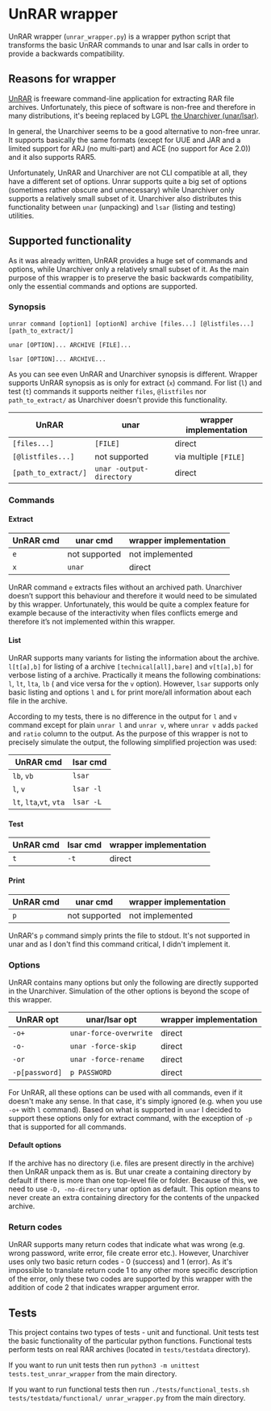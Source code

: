 # UnRAR wrapper

UnRAR wrapper (`unrar_wrapper.py`) is a wrapper python script that transforms the basic UnRAR commands to unar and lsar calls in order to provide a backwards compatibility.

## Reasons for wrapper
[UnRAR](https://www.rarlab.com) is freeware command-line application for extracting RAR file archives. Unfortunately, this piece of software is non-free and therefore in many distributions, it's beeing replaced by LGPL [the Unarchiver (unar/lsar)](https://theunarchiver.com/command-line).

In general, the Unarchiver seems to be a good alternative to non-free unrar. It supports basically the same formats (except for UUE and JAR and a limited support for ARJ (no multi-part) and ACE (no support for Ace 2.0)) and it also supports RAR5. 

Unfortunately, UnRAR and Unarchiver are not CLI compatible at all, they have a different set of options. Unrar supports quite a big set of options (sometimes rather obscure and unnecessary) while Unarchiver only supports a relatively small subset of it. Unarchiver also distributes this functionality between `unar` (unpacking) and `lsar` (listing and testing) utilities.


## Supported functionality
As it was already written, UnRAR provides a huge set of commands and options, while Unarchiver only a relatively small subset of it. As the main purpose of this wrapper is to preserve the basic backwards compatibility, only the essential commands and options are supported.

### Synopsis
`unrar command [option1] [optionN] archive [files...] [@listfiles...] [path_to_extract/]`

`unar [OPTION]... ARCHIVE [FILE]...`

`lsar [OPTION]... ARCHIVE...`

As you can see even UnRAR and Unarchiver synopsis is different. Wrapper supports UnRAR synopsis as is only for extract (`x`) command. For list (`l`) and test (`t`) commands it supports neither `files`, `@listfiles` nor `path_to_extract/` as Unarchiver doesn't provide this functionality.

| UnRAR | unar | wrapper implementation |
|--|--|--|
| `[files...]` | `[FILE]`  | direct  | 
| `[@listfiles...]` | not supported  | via multiple `[FILE]` | 
| `[path_to_extract/]` | `unar -output-directory`  | direct  | 


### Commands
#### Extract
| UnRAR cmd | unar cmd | wrapper implementation |
|--|--|--|
| `e` | not supported | not implemented |
| `x` | `unar`  | direct  | 

UnRAR command `e` extracts files without an archived path. Unarchiver doesn’t support this behaviour and therefore it would need to be simulated by this wrapper. Unfortunately, this would be quite a complex feature for example because of the interactivity when files conflicts emerge and therefore it’s not implemented within this wrapper.

#### List 
UnRAR supports many variants for listing the information about the archive. `l[t[a],b]` for listing of a archive  `[technical[all],bare]` and `v[t[a],b]` for verbose listing of a archive. Practically it means the following combinations: `l`, `lt`, `lta`, `lb` ( and vice versa for the `v` option). However, `lsar` supports only basic listing and options `l` and `L` for print more/all information about each file in the archive.

According to my tests, there is no difference in the output for `l` and `v` command except for plain `unrar l` and `unrar v`, where `unrar v` adds `packed` and `ratio` column to the output. As the purpose of this wrapper is not to precisely simulate the output, the following simplified projection was used:

| UnRAR cmd| lsar cmd | 
|--|--|
| `lb`, `vb`  | `lsar` |
| `l`, `v` | `lsar -l` |
| `lt`, `lta`,`vt`, `vta` | `lsar -L` |

#### Test
| UnRAR cmd | lsar cmd | wrapper implementation
|--|--|--|
| `t` | `-t` |direct

#### Print
| UnRAR cmd | unar cmd | wrapper implementation
|--|--|--|
| `p` | not supported | not implemented
UnRAR's `p` command simply prints the file to stdout. It's not supported in unar and as I don't find this command critical, I didn't implement it.

### Options
UnRAR contains many options but only the following are directly supported in the Unarchiver. Simulation of the other options is beyond the scope of this wrapper.

|UnRAR opt| unar/lsar opt|  wrapper implementation
|--|--|--|
| `-o+` | `unar-force-overwrite` | direct
| `-o-` | `unar -force-skip`| direct
| `-or` | `unar -force-rename`| direct
| `-p[password]` | `p PASSWORD`| direct

For UnRAR, all these options can be used with all commands, even if it doesn't make any sense. In that case, it's simply ignored (e.g. when you use `-o+` with `l` command). Based on what is supported in `unar` I decided to support these options only for extract command, with the exception of `-p` that is supported for all commands. 

#### Default options

If the archive has no directory (i.e. files are present directly in the archive) then UnRAR unpack them as is. But unar create a containing directory by default if there is more than one top-level file or folder. Because of this, we need to use `-D, -no-directory` unar option as default. This option means to never create an extra containing directory for the contents of the unpacked archive.

### Return codes

UnRAR supports many return codes that indicate what was wrong (e.g. wrong password, write error, file create error etc.). However, Unarchiver uses only two basic return codes - 0 (success) and 1 (error). As it's impossible to translate return code 1 to any other more specific description of the error, only these two codes are supported by this wrapper with the addition of code 2 that indicates wrapper argument error.

## Tests

This project contains two types of tests - unit and functional. Unit tests test the basic functionality of the particular python functions. Functional tests perform tests on real RAR archives (located in `tests/testdata` directory).

If you want to run unit tests then run `python3 -m unittest tests.test_unrar_wrapper` from the main directory.

If you want to run functional tests then run `./tests/functional_tests.sh  tests/testdata/functional/ unrar_wrapper.py` from the main directory.


